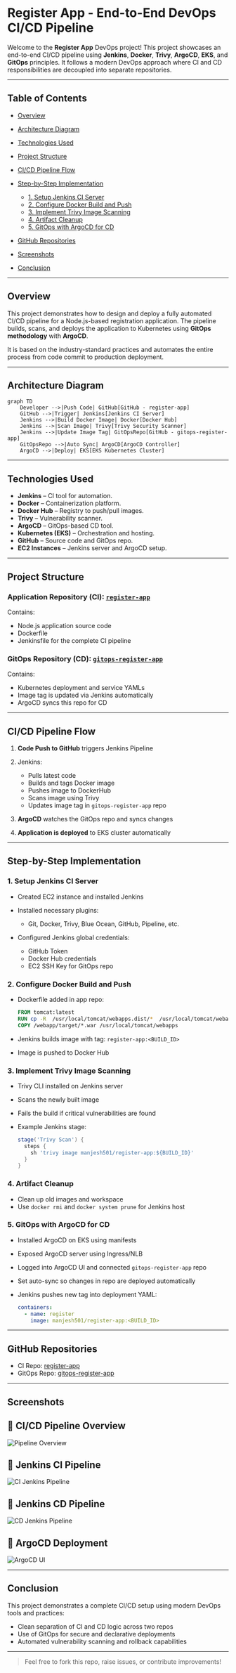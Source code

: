 # Register App - End-to-End DevOps CI/CD Pipeline

Welcome to the **Register App** DevOps project! This project showcases an end-to-end CI/CD pipeline using **Jenkins**, **Docker**, **Trivy**, **ArgoCD**, **EKS**, and **GitOps** principles. It follows a modern DevOps approach where CI and CD responsibilities are decoupled into separate repositories.

---

## Table of Contents

* [Overview](#overview)
* [Architecture Diagram](#architecture-diagram)
* [Technologies Used](#technologies-used)
* [Project Structure](#project-structure)
* [CI/CD Pipeline Flow](#cicd-pipeline-flow)
* [Step-by-Step Implementation](#step-by-step-implementation)

  * [1. Setup Jenkins CI Server](#1-setup-jenkins-ci-server)
  * [2. Configure Docker Build and Push](#2-configure-docker-build-and-push)
  * [3. Implement Trivy Image Scanning](#3-implement-trivy-image-scanning)
  * [4. Artifact Cleanup](#4-artifact-cleanup)
  * [5. GitOps with ArgoCD for CD](#5-gitops-with-argocd-for-cd)
* [GitHub Repositories](#github-repositories)
* [Screenshots](#screenshots)
* [Conclusion](#conclusion)

---

## Overview

This project demonstrates how to design and deploy a fully automated CI/CD pipeline for a Node.js-based registration application. The pipeline builds, scans, and deploys the application to Kubernetes using **GitOps methodology** with **ArgoCD**.

It is based on the industry-standard practices and automates the entire process from code commit to production deployment.

---

## Architecture Diagram

```mermaid
graph TD
    Developer -->|Push Code| GitHub[GitHub - register-app]
    GitHub -->|Trigger| Jenkins[Jenkins CI Server]
    Jenkins -->|Build Docker Image| Docker[Docker Hub]
    Jenkins -->|Scan Image| Trivy[Trivy Security Scanner]
    Jenkins -->|Update Image Tag| GitOpsRepo[GitHub - gitops-register-app]
    GitOpsRepo -->|Auto Sync| ArgoCD[ArgoCD Controller]
    ArgoCD -->|Deploy| EKS[EKS Kubernetes Cluster]
```

---

## Technologies Used

* **Jenkins** – CI tool for automation.
* **Docker** – Containerization platform.
* **Docker Hub** – Registry to push/pull images.
* **Trivy** – Vulnerability scanner.
* **ArgoCD** – GitOps-based CD tool.
* **Kubernetes (EKS)** – Orchestration and hosting.
* **GitHub** – Source code and GitOps repo.
* **EC2 Instances** – Jenkins server and ArgoCD setup.

---

## Project Structure

### Application Repository (CI): [`register-app`](https://github.com/Manjesh501/register-app)

Contains:

* Node.js application source code
* Dockerfile
* Jenkinsfile for the complete CI pipeline

### GitOps Repository (CD): [`gitops-register-app`](https://github.com/Manjesh501/gitops-register-app)

Contains:

* Kubernetes deployment and service YAMLs
* Image tag is updated via Jenkins automatically
* ArgoCD syncs this repo for CD

---

## CI/CD Pipeline Flow

1. **Code Push to GitHub** triggers Jenkins Pipeline
2. Jenkins:

   * Pulls latest code
   * Builds and tags Docker image
   * Pushes image to DockerHub
   * Scans image using Trivy
   * Updates image tag in `gitops-register-app` repo
3. **ArgoCD** watches the GitOps repo and syncs changes
4. **Application is deployed** to EKS cluster automatically

---

## Step-by-Step Implementation

### 1. Setup Jenkins CI Server

* Created EC2 instance and installed Jenkins
* Installed necessary plugins:

  * Git, Docker, Trivy, Blue Ocean, GitHub, Pipeline, etc.
* Configured Jenkins global credentials:

  * GitHub Token
  * Docker Hub credentials
  * EC2 SSH Key for GitOps repo

### 2. Configure Docker Build and Push

* Dockerfile added in app repo:

  ```Dockerfile
  FROM tomcat:latest
  RUN cp -R  /usr/local/tomcat/webapps.dist/*  /usr/local/tomcat/webapps
  COPY /webapp/target/*.war /usr/local/tomcat/webapps

  ```
* Jenkins builds image with tag: `register-app:<BUILD_ID>`
* Image is pushed to Docker Hub

### 3. Implement Trivy Image Scanning

* Trivy CLI installed on Jenkins server
* Scans the newly built image
* Fails the build if critical vulnerabilities are found
* Example Jenkins stage:

  ```groovy
  stage('Trivy Scan') {
    steps {
      sh 'trivy image manjesh501/register-app:${BUILD_ID}'
    }
  }
  ```

### 4. Artifact Cleanup

* Clean up old images and workspace
* Use `docker rmi` and `docker system prune` for Jenkins host

### 5. GitOps with ArgoCD for CD

* Installed ArgoCD on EKS using manifests
* Exposed ArgoCD server using Ingress/NLB
* Logged into ArgoCD UI and connected `gitops-register-app` repo
* Set auto-sync so changes in repo are deployed automatically
* Jenkins pushes new tag into deployment YAML:

  ```yaml
  containers:
    - name: register
      image: manjesh501/register-app:<BUILD_ID>
  ```

---

## GitHub Repositories

* CI Repo: [register-app](https://github.com/Manjesh501/register-app)
* GitOps Repo: [gitops-register-app](https://github.com/Manjesh501/gitops-register-app)

---

## Screenshots

## 🚀 CI/CD Pipeline Overview

![Pipeline Overview](assets/pipelineoverview.png)

## 🔧 Jenkins CI Pipeline

![CI Jenkins Pipeline](cijenkins.png)

## 🚀 Jenkins CD Pipeline

![CD Jenkins Pipeline](cdjenkins.png)

## 🎯 ArgoCD Deployment

![ArgoCD UI](argocd.png)


---

## Conclusion

This project demonstrates a complete CI/CD setup using modern DevOps tools and practices:

* Clean separation of CI and CD logic across two repos
* Use of GitOps for secure and declarative deployments
* Automated vulnerability scanning and rollback capabilities


---

> Feel free to fork this repo, raise issues, or contribute improvements!
